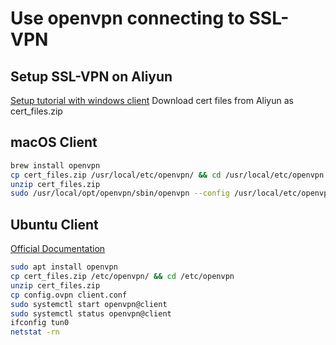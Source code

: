# Use openvpn connecting to SSL-VPN
## Setup SSL-VPN on Aliyun
[Setup tutorial with windows client](https://www.alibabacloud.com/help/zh/doc-detail/64994.htm?spm=a2c63.p38356.b99.15.65be778au6GJcP)
Download cert files from Aliyun as cert_files.zip

## macOS Client
```bash
brew install openvpn
cp cert_files.zip /usr/local/etc/openvpn/ && cd /usr/local/etc/openvpn
unzip cert_files.zip
sudo /usr/local/opt/openvpn/sbin/openvpn --config /usr/local/etc/openvpn/config.ovpn
```

## Ubuntu Client
[Official Documentation](https://help.ubuntu.com/16.04/serverguide/openvpn.html)
```bash
sudo apt install openvpn
cp cert_files.zip /etc/openvpn/ && cd /etc/openvpn
unzip cert_files.zip
cp config.ovpn client.conf
sudo systemctl start openvpn@client
sudo systemctl status openvpn@client
ifconfig tun0
netstat -rn
```